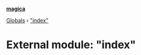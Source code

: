 **[magica](../README.md)**

[Globals](../README.md) › ["index"](_index_.md)

# External module: "index"